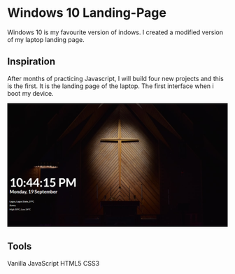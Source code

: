 # Windows 10 Landing-Page

Windows 10 is my favourite version of indows. I created a modified version of my laptop landing page.

## Inspiration

After months of practicing Javascript, I will build four new projects and this is the first.
It is the landing page of the laptop. The first interface when i boot my device.

![Demo Image](/images/Windows%2010%20Start%20page.png)

## Tools

Vanilla JavaScript
HTML5
CSS3
